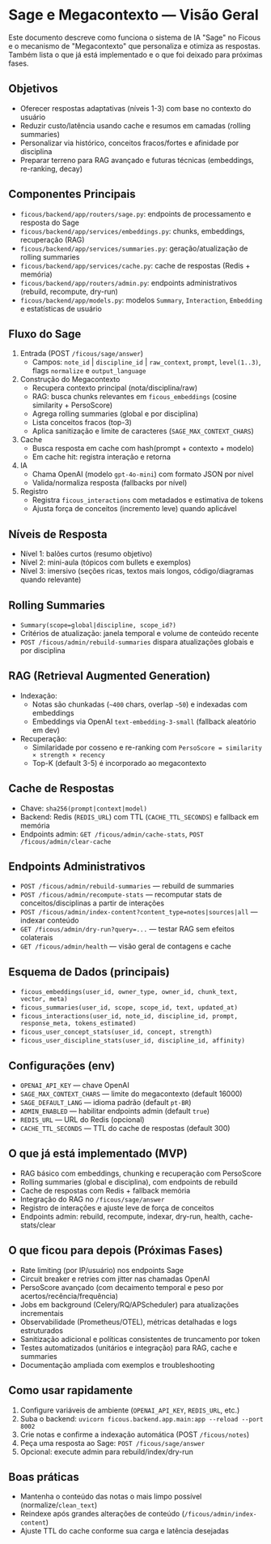 # Sage e Megacontexto — Visão Geral

Este documento descreve como funciona o sistema de IA "Sage" no Ficous e o mecanismo de "Megacontexto" que personaliza e otimiza as respostas. Também lista o que já está implementado e o que foi deixado para próximas fases.

## Objetivos
- Oferecer respostas adaptativas (níveis 1-3) com base no contexto do usuário
- Reduzir custo/latência usando cache e resumos em camadas (rolling summaries)
- Personalizar via histórico, conceitos fracos/fortes e afinidade por disciplina
- Preparar terreno para RAG avançado e futuras técnicas (embeddings, re-ranking, decay)

## Componentes Principais

- `ficous/backend/app/routers/sage.py`: endpoints de processamento e resposta do Sage
- `ficous/backend/app/services/embeddings.py`: chunks, embeddings, recuperação (RAG)
- `ficous/backend/app/services/summaries.py`: geração/atualização de rolling summaries
- `ficous/backend/app/services/cache.py`: cache de respostas (Redis + memória)
- `ficous/backend/app/routers/admin.py`: endpoints administrativos (rebuild, recompute, dry-run)
- `ficous/backend/app/models.py`: modelos `Summary`, `Interaction`, `Embedding` e estatísticas de usuário

## Fluxo do Sage

1. Entrada (POST `/ficous/sage/answer`)
   - Campos: `note_id` | `discipline_id` | `raw_context`, `prompt`, `level(1..3)`, flags `normalize` e `output_language`
2. Construção do Megacontexto
   - Recupera contexto principal (nota/disciplina/raw)
   - RAG: busca chunks relevantes em `ficous_embeddings` (cosine similarity + PersoScore)
   - Agrega rolling summaries (global e por disciplina)
   - Lista conceitos fracos (top-3)
   - Aplica sanitização e limite de caracteres (`SAGE_MAX_CONTEXT_CHARS`)
3. Cache
   - Busca resposta em cache com hash(prompt + contexto + modelo)
   - Em cache hit: registra interação e retorna
4. IA
   - Chama OpenAI (modelo `gpt-4o-mini`) com formato JSON por nível
   - Valida/normaliza resposta (fallbacks por nível)
5. Registro
   - Registra `ficous_interactions` com metadados e estimativa de tokens
   - Ajusta força de conceitos (incremento leve) quando aplicável

## Níveis de Resposta
- Nível 1: balões curtos (resumo objetivo)
- Nível 2: mini-aula (tópicos com bullets e exemplos)
- Nível 3: imersivo (seções ricas, textos mais longos, código/diagramas quando relevante)

## Rolling Summaries
- `Summary(scope=global|discipline, scope_id?)`
- Critérios de atualização: janela temporal e volume de conteúdo recente
- `POST /ficous/admin/rebuild-summaries` dispara atualizações globais e por disciplina

## RAG (Retrieval Augmented Generation)
- Indexação:
  - Notas são chunkadas (`~400` chars, overlap `~50`) e indexadas com embeddings
  - Embeddings via OpenAI `text-embedding-3-small` (fallback aleatório em dev)
- Recuperação:
  - Similaridade por cosseno e re-ranking com `PersoScore = similarity × strength × recency`
  - Top-K (default 3-5) é incorporado ao megacontexto

## Cache de Respostas
- Chave: `sha256(prompt|context|model)`
- Backend: Redis (`REDIS_URL`) com TTL (`CACHE_TTL_SECONDS`) e fallback em memória
- Endpoints admin: `GET /ficous/admin/cache-stats`, `POST /ficous/admin/clear-cache`

## Endpoints Administrativos
- `POST /ficous/admin/rebuild-summaries` — rebuild de summaries
- `POST /ficous/admin/recompute-stats` — recomputar stats de conceitos/disciplinas a partir de interações
- `POST /ficous/admin/index-content?content_type=notes|sources|all` — indexar conteúdo
- `GET /ficous/admin/dry-run?query=...` — testar RAG sem efeitos colaterais
- `GET /ficous/admin/health` — visão geral de contagens e cache

## Esquema de Dados (principais)
- `ficous_embeddings(user_id, owner_type, owner_id, chunk_text, vector, meta)`
- `ficous_summaries(user_id, scope, scope_id, text, updated_at)`
- `ficous_interactions(user_id, note_id, discipline_id, prompt, response_meta, tokens_estimated)`
- `ficous_user_concept_stats(user_id, concept, strength)`
- `ficous_user_discipline_stats(user_id, discipline_id, affinity)`

## Configurações (env)
- `OPENAI_API_KEY` — chave OpenAI
- `SAGE_MAX_CONTEXT_CHARS` — limite do megacontexto (default 16000)
- `SAGE_DEFAULT_LANG` — idioma padrão (default `pt-BR`)
- `ADMIN_ENABLED` — habilitar endpoints admin (default `true`)
- `REDIS_URL` — URL do Redis (opcional)
- `CACHE_TTL_SECONDS` — TTL do cache de respostas (default 300)

## O que já está implementado (MVP)
- RAG básico com embeddings, chunking e recuperação com PersoScore
- Rolling summaries (global e disciplina), com endpoints de rebuild
- Cache de respostas com Redis + fallback memória
- Integração do RAG no `/ficous/sage/answer`
- Registro de interações e ajuste leve de força de conceitos
- Endpoints admin: rebuild, recompute, indexar, dry-run, health, cache-stats/clear

## O que ficou para depois (Próximas Fases)
- Rate limiting (por IP/usuário) nos endpoints Sage
- Circuit breaker e retries com jitter nas chamadas OpenAI
- PersoScore avançado (com decaimento temporal e peso por acertos/recência/frequência)
- Jobs em background (Celery/RQ/APScheduler) para atualizações incrementais
- Observabilidade (Prometheus/OTEL), métricas detalhadas e logs estruturados
- Sanitização adicional e políticas consistentes de truncamento por token
- Testes automatizados (unitários e integração) para RAG, cache e summaries
- Documentação ampliada com exemplos e troubleshooting

## Como usar rapidamente
1. Configure variáveis de ambiente (`OPENAI_API_KEY`, `REDIS_URL`, etc.)
2. Suba o backend: `uvicorn ficous.backend.app.main:app --reload --port 8002`
3. Crie notas e confirme a indexação automática (POST `/ficous/notes`) 
4. Peça uma resposta ao Sage: `POST /ficous/sage/answer`
5. Opcional: execute admin para rebuild/index/dry-run

## Boas práticas
- Mantenha o conteúdo das notas o mais limpo possível (normalize/`clean_text`)
- Reindexe após grandes alterações de conteúdo (`/ficous/admin/index-content`)
- Ajuste TTL do cache conforme sua carga e latência desejadas
